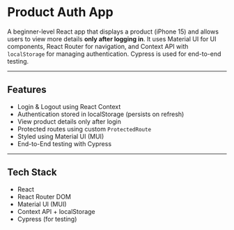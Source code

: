 #  Product Auth App

A beginner-level React app that displays a product (iPhone 15) and allows users to view more details **only after logging in**. It uses Material UI for UI components, React Router for navigation, and Context API with `localStorage` for managing authentication. Cypress is used for end-to-end testing.

---

##  Features

-  Login & Logout using React Context
-  Authentication stored in localStorage (persists on refresh)
-  View product details only after login
-  Protected routes using custom `ProtectedRoute`
-  Styled using Material UI (MUI)
-  End-to-End testing with Cypress

---

## Tech Stack
- React
- React Router DOM
- Material UI (MUI)
- Context API + localStorage
- Cypress (for testing)


